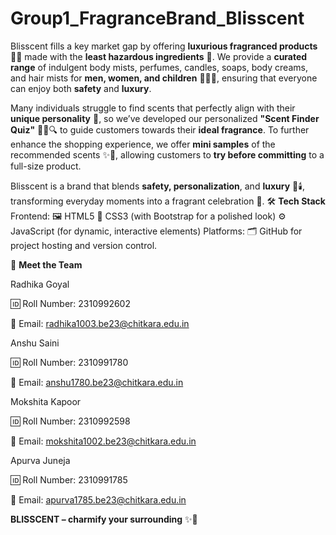 # Group1_FragranceBrand_Blisscent
Blisscent fills a key market gap by offering **luxurious fragranced products** 🌸✨ made with the **least hazardous ingredients** 🌿. We provide a **curated range** of indulgent body mists, perfumes, candles, soaps, body creams, and hair mists for **men, women, and children** 👩‍👧‍👦, ensuring that everyone can enjoy both **safety** and **luxury**. 

Many individuals struggle to find scents that perfectly align with their **unique personality** 💫, so we’ve developed our personalized **"Scent Finder Quiz"** 🧑‍💻🔍 to guide customers towards their **ideal fragrance**. To further enhance the shopping experience, we offer **mini samples** of the recommended scents ✨🎁, allowing customers to **try before committing** to a full-size product.

Blisscent is a brand that blends **safety, personalization**, and **luxury** 🌿🕯️, transforming everyday moments into a fragrant celebration 🌟.
🛠️ **Tech Stack**
Frontend:
🖼️ HTML5
🎨 CSS3 (with Bootstrap for a polished look)
⚙️ JavaScript (for dynamic, interactive elements)
Platforms:
🗂️ GitHub for project hosting and version control.

👥 **Meet the Team**

Radhika Goyal

🆔 Roll Number: 2310992602

📧 Email: radhika1003.be23@chitkara.edu.in

Anshu Saini

🆔 Roll Number: 2310991780

📧 Email: anshu1780.be23@chitkara.edu.in

Mokshita Kapoor

🆔 Roll Number: 2310992598

📧 Email: mokshita1002.be23@chitkara.edu.in

Apurva Juneja

🆔 Roll Number: 2310991785

📧 Email: apurva1785.be23@chitkara.edu.in


**BLISSCENT – charmify your surrounding** ✨🌸
